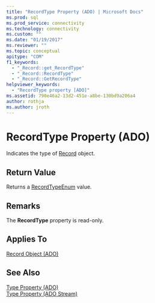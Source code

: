 ```yaml
---
title: "RecordType Property (ADO) | Microsoft Docs"
ms.prod: sql
ms.prod_service: connectivity
ms.technology: connectivity
ms.custom: ""
ms.date: "01/19/2017"
ms.reviewer: ""
ms.topic: conceptual
apitype: "COM"
f1_keywords: 
  - "_Record::get_RecordType"
  - "_Record::RecordType"
  - "_Record::GetRecordType"
helpviewer_keywords: 
  - "RecordType property [ADO]"
ms.assetid: 790e46a2-13d2-451e-a8be-130bd9a206a4
author: rothja
ms.author: jroth
---
```

# RecordType Property (ADO)
Indicates the type of [Record](../../../ado/reference/ado-api/record-object-ado.md) object.  
  
## Return Value  
 Returns a [RecordTypeEnum](../../../ado/reference/ado-api/recordtypeenum.md) value.  
  
## Remarks  
 The **RecordType** property is read-only.  
  
## Applies To  
 [Record Object (ADO)](../../../ado/reference/ado-api/record-object-ado.md)  
  
## See Also  
 [Type Property (ADO)](../../../ado/reference/ado-api/type-property-ado.md)   
 [Type Property (ADO Stream)](../../../ado/reference/ado-api/type-property-ado-stream.md)
